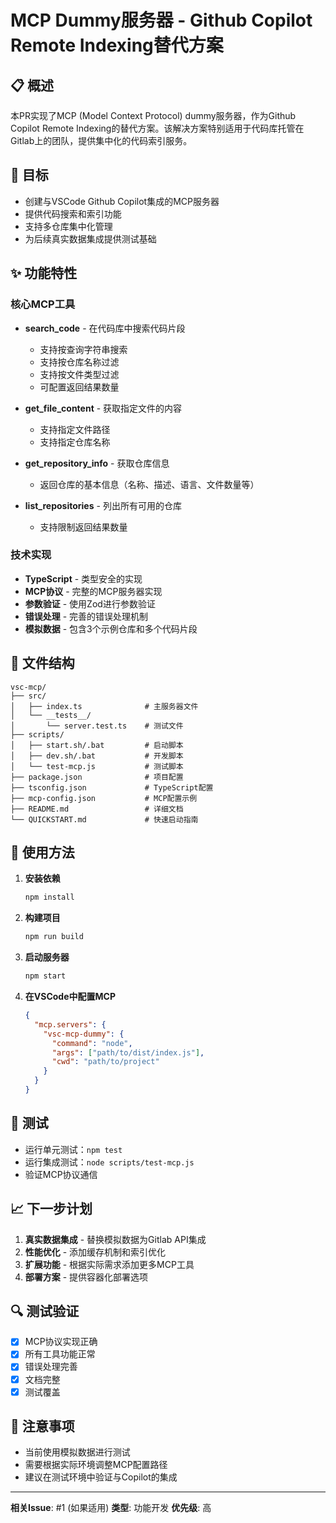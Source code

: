# MCP Dummy服务器 - Github Copilot Remote Indexing替代方案

## 📋 概述

本PR实现了MCP (Model Context Protocol) dummy服务器，作为Github Copilot Remote Indexing的替代方案。该解决方案特别适用于代码库托管在Gitlab上的团队，提供集中化的代码索引服务。

## 🎯 目标

- 创建与VSCode Github Copilot集成的MCP服务器
- 提供代码搜索和索引功能
- 支持多仓库集中化管理
- 为后续真实数据集成提供测试基础

## ✨ 功能特性

### 核心MCP工具
- **search_code** - 在代码库中搜索代码片段
  - 支持按查询字符串搜索
  - 支持按仓库名称过滤
  - 支持按文件类型过滤
  - 可配置返回结果数量

- **get_file_content** - 获取指定文件的内容
  - 支持指定文件路径
  - 支持指定仓库名称

- **get_repository_info** - 获取仓库信息
  - 返回仓库的基本信息（名称、描述、语言、文件数量等）

- **list_repositories** - 列出所有可用的仓库
  - 支持限制返回结果数量

### 技术实现
- **TypeScript** - 类型安全的实现
- **MCP协议** - 完整的MCP服务器实现
- **参数验证** - 使用Zod进行参数验证
- **错误处理** - 完善的错误处理机制
- **模拟数据** - 包含3个示例仓库和多个代码片段

## 📁 文件结构

```
vsc-mcp/
├── src/
│   ├── index.ts              # 主服务器文件
│   └── __tests__/
│       └── server.test.ts    # 测试文件
├── scripts/
│   ├── start.sh/.bat         # 启动脚本
│   ├── dev.sh/.bat           # 开发脚本
│   └── test-mcp.js           # 测试脚本
├── package.json              # 项目配置
├── tsconfig.json             # TypeScript配置
├── mcp-config.json           # MCP配置示例
├── README.md                 # 详细文档
└── QUICKSTART.md             # 快速启动指南
```

## 🚀 使用方法

1. **安装依赖**
   ```bash
   npm install
   ```

2. **构建项目**
   ```bash
   npm run build
   ```

3. **启动服务器**
   ```bash
   npm start
   ```

4. **在VSCode中配置MCP**
   ```json
   {
     "mcp.servers": {
       "vsc-mcp-dummy": {
         "command": "node",
         "args": ["path/to/dist/index.js"],
         "cwd": "path/to/project"
       }
     }
   }
   ```

## 🧪 测试

- 运行单元测试：`npm test`
- 运行集成测试：`node scripts/test-mcp.js`
- 验证MCP协议通信

## 📈 下一步计划

1. **真实数据集成** - 替换模拟数据为Gitlab API集成
2. **性能优化** - 添加缓存机制和索引优化
3. **扩展功能** - 根据实际需求添加更多MCP工具
4. **部署方案** - 提供容器化部署选项

## 🔍 测试验证

- [x] MCP协议实现正确
- [x] 所有工具功能正常
- [x] 错误处理完善
- [x] 文档完整
- [x] 测试覆盖

## 📝 注意事项

- 当前使用模拟数据进行测试
- 需要根据实际环境调整MCP配置路径
- 建议在测试环境中验证与Copilot的集成

---

**相关Issue**: #1 (如果适用)
**类型**: 功能开发
**优先级**: 高
